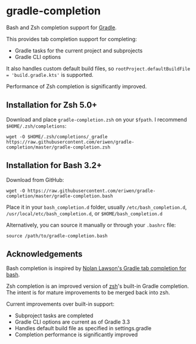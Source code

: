 # gradle-completion
Bash and Zsh completion support for [Gradle](https://gradle.org).

This provides tab completion support for completing:

 * Gradle tasks for the current project and subprojects
 * Gradle CLI options

It also handles custom default build files, so `rootProject.defaultBuildFile = 'build.gradle.kts'` is supported.

Performance of Zsh completion is significantly improved.

## Installation for Zsh 5.0+

Download and place `gradle-completion.zsh` on your `$fpath`. I recommend `$HOME/.zsh/completions`:
```
wget -O $HOME/.zsh/completions/_gradle https://raw.githubusercontent.com/eriwen/gradle-completion/master/gradle-completion.zsh
```

## Installation for Bash 3.2+

Download from GitHub:
```
wget -O https://raw.githubusercontent.com/eriwen/gradle-completion/master/gradle-completion.bash
```

Place it in your `bash_completion.d` folder, usually `/etc/bash_completion.d`, `/usr/local/etc/bash_completion.d`, or `$HOME/bash_completion.d`

Alternatively, you can source it manually or through your `.bashrc` file:
```
source /path/to/gradle-completion.bash
```

## Acknowledgements
Bash completion is inspired by [Nolan Lawson's Gradle tab completion for bash](https://gist.github.com/nolanlawson/8694399).

Zsh completion is an improved version of [zsh](https://github.com/zsh-users/zsh)'s built-in Gradle completion. The intent is for mature improvements to be merged back into zsh.

Current improvements over built-in support:
 - Subproject tasks are completed
 - Gradle CLI options are current as of Gradle 3.3
 - Handles default build file as specified in settings.gradle
 - Completion performance is significantly improved
